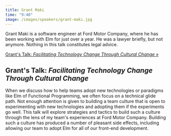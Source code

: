 ```yaml
---
title: Grant Maki
time: "9:40"
image: /images/speakers/grant-maki.jpg
---
```


Grant Maki is a software engineer at Ford Motor Company, where he has been working with Elm for just over a year. He was a lawyer briefly, but not anymore. Nothing in this talk constitutes legal advice.

[Grant's Talk: *Facilitating Technology Change Through Cultural Change* &raquo;](directive:more)

## Grant's Talk: *Facilitating Technology Change Through Cultural Change*

When we discuss how to help teams adopt new technologies or paradigms like Elm of Functional Programming, we often focus on a technical glide path. Not enough attention is given to building a team culture that is open to experimenting with new technologies and adopting them if the experiments go well. This talk will explore strategies and tactics to build such a culture through the lens of my team's experiences at Ford Motor Company. Building such a culture has produced a number of pleasant side effects, including allowing our team to adopt Elm for all of our front-end development.
